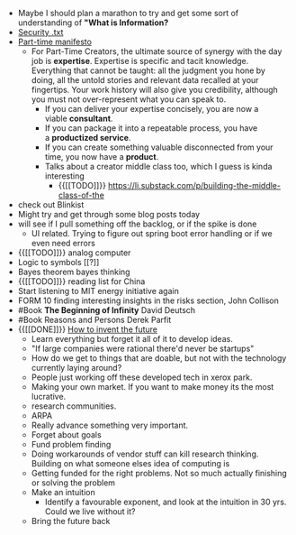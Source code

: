 - Maybe I should plan a marathon to try and get some sort of understanding of __"What is Information?__
- [Security .txt](https://github.com/securitytxt/security-txt)
- [Part-time manifesto](https://www.swyx.io/part-time-creator-manifesto/)
    - For Part-Time Creators, the ultimate source of synergy with the day job is __expertise__. Expertise is specific and tacit knowledge. Everything that cannot be taught: all the judgment you hone by doing, all the untold stories and relevant data recalled at your fingertips. Your work history will also give you credibility, although you must not over-represent what you can speak to.
        - If you can deliver your expertise concisely, you are now a viable **consultant**.
        - If you can package it into a repeatable process, you have a **productized service**.
        - If you can create something valuable disconnected from your time, you now have a **product**.
        - Talks about a creator middle class too, which I guess is kinda interesting
            - {{[[TODO]]}} https://li.substack.com/p/building-the-middle-class-of-the
- check out Blinkist
- Might try and get through some blog posts today
- will see if I pull something off the backlog, or if the spike is done
    - UI related. Trying to figure out spring boot error handling or if we even need errors
- {{[[TODO]]}} analog computer
- Logic to symbols [[?]]
- Bayes theorem bayes thinking
- {{[[TODO]]}}  reading list for China
- Start listening to MIT energy initiative again
- FORM 10 finding interesting insights in the risks section, John Collison
- #Book __The Beginning of Infinity__ David Deutsch
- #Book Reasons and Persons Derek Parfit
- {{[[DONE]]}}  [How to invent the future](https://www.youtube.com/watch?v=id1WShzzMCQ)
    - Learn everything but forget it all of it to develop ideas. 
    - "If large companies were rational there'd never be startups"
    - How do we get to things that are doable, but not with the technology currently laying around?
    - People just working off these developed tech in xerox park.
    - Making your own market. If you want to make money its the most lucrative.
    - research communities.
    - ARPA
    - Really advance something very important. 
    - Forget about goals
    - Fund problem finding
    - Doing workarounds of vendor stuff can kill research thinking. Building on what someone elses idea of computing is
    - Getting funded for the right problems. Not so much actually finishing or solving the problem
    - Make an intuition
        - Identify a favourable exponent, and look at the intuition in 30 yrs. Could we live without it?
    - Bring the future back 

